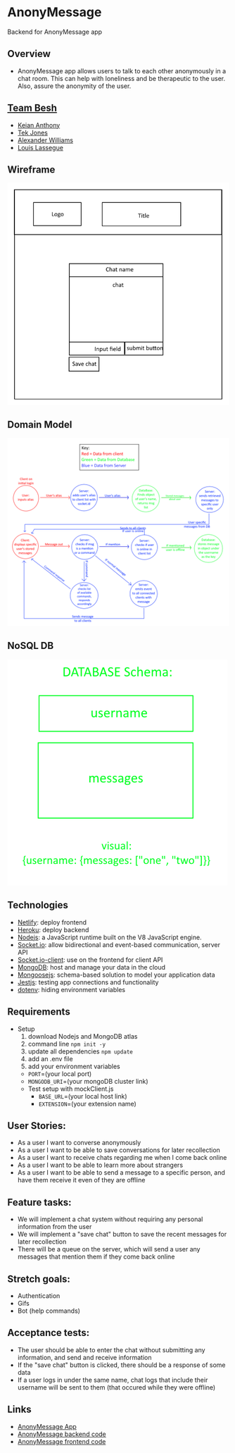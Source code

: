 # AnonyMessage
Backend for AnonyMessage app

## Overview
- AnonyMessage app allows users to talk to each other anonymously in a chat room. This can help with loneliness and be therapeutic to the user. Also, assure the anonymity of the user.

## [Team Besh](https://github.com/BESH-401)
- [Keian Anthony](https://github.com/Keian-A)
- [Tek Jones](https://github.com/Tekthree)
- [Alexander Williams](https://github.com/SpaceLobster2311)
- [Louis Lassegue](https://github.com/mrloulass)

## Wireframe
![Wireframe](./assets/WireFrame.png)

## Domain Model
![Domain Model](./assets/DomainModel.png)

## NoSQL DB
![NoSQL Database](./assets/Database.png)

## Technologies
- [Netlify](https://docs.netlify.com/?_ga=2.207155094.468485586.1626298259-1438724036.1626298259): deploy frontend
- [Heroku](https://devcenter.heroku.com/): deploy backend
- [Nodejs](https://nodejs.org/en/docs/): a JavaScript runtime built on the V8 JavaScript engine.
- [Socket.io](https://socket.io/docs/v4): allow bidirectional and event-based communication, server API
- [Socket.io-client](https://socket.io/docs/v4/client-api/): use on the frontend for client API
- [MongoDB](https://docs.atlas.mongodb.com/getting-started/): host and manage your data in the cloud
- [Mongoosejs](https://mongoosejs.com/docs/guide.html): schema-based solution to model your application data
- [Jestjs](https://jestjs.io/docs/getting-started): testing app connections and functionality
- [dotenv](https://www.npmjs.com/package/dotenv): hiding environment variables

## Requirements
- Setup
  1. download Nodejs and MongoDB atlas
  2. command line `npm init -y`
  3. update all dependencies `npm update`
  4. add an .env file
  5. add your environment variables
    - `PORT`=(your local port)
    - `MONGODB_URI`=(your mongoDB cluster link)
    - Test setup with mockClient.js
      - `BASE_URL`=(your local host link)
      - `EXTENSION`=(your extension name)

## User Stories:
- As a user I want to converse anonymously
- As a user I want to be able to save conversations for later recollection
- As a user I want to receive chats regarding me when I come back online
- As a user I want to be able to learn more about strangers
- As a user I want to be able to send a message to a specific person, and have them receive it even of they are offline

## Feature tasks:
- We will implement a chat system without requiring any personal information from the user
- We will implement a "save chat" button to save the recent messages for later recollection
- There will be a queue on the server, which will send a user any messages that mention them if they come back online

## Stretch goals:
  - Authentication
  - Gifs
  - Bot (help commands)

## Acceptance tests:
- The user should be able to enter the chat without submitting any information, and send and receive information
- If the "save chat" button is clicked, there should be a response of some data
- If a user logs in under the same name, chat logs that include their username will be sent to them (that occured while they were offline)

## Links
- [AnonyMessage App](https://anony-message.netlify.app/)
- [AnonyMessage backend code](https://github.com/BESH-401/anonymessage-backend)
- [AnonyMessage frontend code](https://github.com/BESH-401/anonymessage-frontend)

